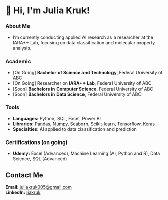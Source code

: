 # 👋 Hi, I'm Julia Kruk!

### About Me
- I’m currently conducting applied AI research as a researcher at the IARA++ Lab, focusing on data classification and molecular property analysis.

### Academic
- [On Going] **Bachelor of Science and Technology**, Federal University of ABC
- [On Going] Researcher on **IARA++ Lab**, Federal University of ABC
- [Soon] **Bachelors in Computer Science**, Federal University of ABC
- [Soon] **Bachelors in Data Science**, Federal University of ABC

### Tools
- **Languages:** Python, SQL, Excel, Power BI
- **Libraries:** Pandas, Numpy, Seaborn, Scikit-learn, Tensorflow, Keras
- **Specialties:** AI applied to data classification and prediction

### Certifications (on going)
- **Udemy:** Excel (Advanced), Machine Learning (AI, Python and R), Data Science, SQL (Advanced)

## Contact Me
**Email:** [juliakruk005@gmail.com](mailto:juliakruk005@gmail.com)  
**LinkedIn:** [liakruk](www.linkedin.com/in/liakruk) 
